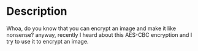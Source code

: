 # Description
Whoa, do you know that you can encrypt an image and make it like nonsense? anyway, recently I heard about this AES-CBC encryption and I try to use it to encrypt an image.